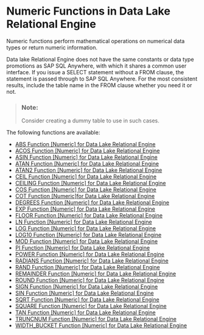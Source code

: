 <!-- loioa52c9b6784f21015bee9a0a5f5443fcc -->

# Numeric Functions in Data Lake Relational Engine

Numeric functions perform mathematical operations on numerical data types or return numeric information.



Data lake Relational Engine does not have the same constants or data type promotions as SAP SQL Anywhere, with which it shares a common user interface. If you issue a SELECT statement without a FROM clause, the statement is passed through to SAP SQL Anywhere. For the most consistent results, include the table name in the FROM clause whether you need it or not.

> ### Note:  
> Consider creating a dummy table to use in such cases.



The following functions are available:

-   [ABS Function \[Numeric\] for Data Lake Relational Engine](abs-function-numeric-for-data-lake-relational-engine-a532439.md)
-   [ACOS Function \[Numeric\] for Data Lake Relational Engine](acos-function-numeric-for-data-lake-relational-engine-a532c20.md)
-   [ASIN Function \[Numeric\] for Data Lake Relational Engine](asin-function-numeric-for-data-lake-relational-engine-a534668.md)
-   [ATAN Function \[Numeric\] for Data Lake Relational Engine](atan-function-numeric-for-data-lake-relational-engine-a534e83.md)
-   [ATAN2 Function \[Numeric\] for Data Lake Relational Engine](atan2-function-numeric-for-data-lake-relational-engine-a5356c1.md)
-   [CEIL Function \[Numeric\] for Data Lake Relational Engine](ceil-function-numeric-for-data-lake-relational-engine-a53a419.md)
-   [CEILING Function \[Numeric\] for Data Lake Relational Engine](ceiling-function-numeric-for-data-lake-relational-engine-a53acd1.md)
-   [COS Function \[Numeric\] for Data Lake Relational Engine](cos-function-numeric-for-data-lake-relational-engine-a5406e3.md)
-   [COT Function \[Numeric\]for Data Lake Relational Engine](cot-function-numeric-for-data-lake-relational-engine-a540f97.md)
-   [DEGREES Function \[Numeric\] for Data Lake Relational Engine](degrees-function-numeric-for-data-lake-relational-engine-a54c87d.md)
-   [EXP Function \[Numeric\] for Data Lake Relational Engine](exp-function-numeric-for-data-lake-relational-engine-a55131d.md)
-   [FLOOR Function \[Numeric\] for Data Lake Relational Engine](floor-function-numeric-for-data-lake-relational-engine-a552c1c.md)
-   [LN Function \[Numeric\] for Data Lake Relational Engine](ln-function-numeric-for-data-lake-relational-engine-a55f245.md)
-   [LOG Function \[Numeric\] for Data Lake Relational Engine](log-function-numeric-for-data-lake-relational-engine-a560332.md)
-   [LOG10 Function \[Numeric\] for Data Lake Relational Engine](log10-function-numeric-for-data-lake-relational-engine-a560b1f.md)
-   [MOD Function \[Numeric\] for Data Lake Relational Engine](mod-function-numeric-for-data-lake-relational-engine-a5650e7.md)
-   [PI Function \[Numeric\] for Data Lake Relational Engine](pi-function-numeric-for-data-lake-relational-engine-a56ea16.md)
-   [POWER Function \[Numeric\] for Data Lake Relational Engine](power-function-numeric-for-data-lake-relational-engine-a56f22b.md)
-   [RADIANS Function \[Numeric\] for Data Lake Relational Engine](radians-function-numeric-for-data-lake-relational-engine-a572340.md)
-   [RAND Function \[Numeric\] for Data Lake Relational Engine](rand-function-numeric-for-data-lake-relational-engine-a572b2d.md)
-   [REMAINDER Function \[Numeric\] for Data Lake Relational Engine](remainder-function-numeric-for-data-lake-relational-engine-a5788e7.md)
-   [ROUND Function \[Numeric\] for Data Lake Relational Engine](round-function-numeric-for-data-lake-relational-engine-a57bbb0.md)
-   [SIGN Function \[Numeric\] for Data Lake Relational Engine](sign-function-numeric-for-data-lake-relational-engine-a57ed58.md)
-   [SIN Function \[Numeric\] for Data Lake Relational Engine](sin-function-numeric-for-data-lake-relational-engine-a57fd70.md)
-   [SQRT Function \[Numeric\] for Data Lake Relational Engine](sqrt-function-numeric-for-data-lake-relational-engine-a5826d0.md)
-   [SQUARE Function \[Numeric\] for Data Lake Relational Engine](square-function-numeric-for-data-lake-relational-engine-a582f08.md)
-   [TAN Function \[Numeric\] for Data Lake Relational Engine](tan-function-numeric-for-data-lake-relational-engine-a58a2ec.md)
-   [TRUNCNUM Function \[Numeric\] for Data Lake Relational Engine](truncnum-function-numeric-for-data-lake-relational-engine-a58baf5.md)
-   [WIDTH\_BUCKET Function \[Numeric\] for Data Lake Relational Engine](width-bucket-function-numeric-for-data-lake-relational-engine-a591658.md)

